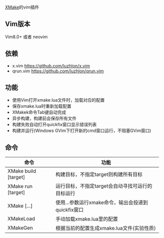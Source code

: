
[XMake](https://github.com/tboox/xmake)的vim插件

## Vim版本

Vim8.0+ 或者 neovim

## 依赖

* x.vim     https://github.com/luzhlon/x.vim
* qrun.vim  https://github.com/luzhlon/qrun.vim

## 功能

* 使用Vim打开xmake.lua文件时，加载对应的配置
* 保存xmake.lua时重新加载配置
* XMakek命令Tab键自动完成
* 异步构建，构建前会保存所有文件
* 构建失败自动打开quickfix窗口显示错误列表
* 构建并运行(Windows GVim下打开新的cmd窗口运行，不阻塞GVim窗口)

## 命令

| 命令                 | 功能                                               |
| -------------------- | -------------------------------------------------- |
| XMake build [target] | 构建目标，不指定target则构建所有目标               |
| XMake run [target]   | 运行目标，不指定target会自动寻找可运行的目标运行   |
| XMake [...]          | 使用...参数运行xmake命令，输出会投递到quickfix窗口 |
| XMakeLoad            | 手动加载xmake.lua里的配置                          |
| XMakeGen             | 根据当前的配置生成xmake.lua文件(实验性质)          |

